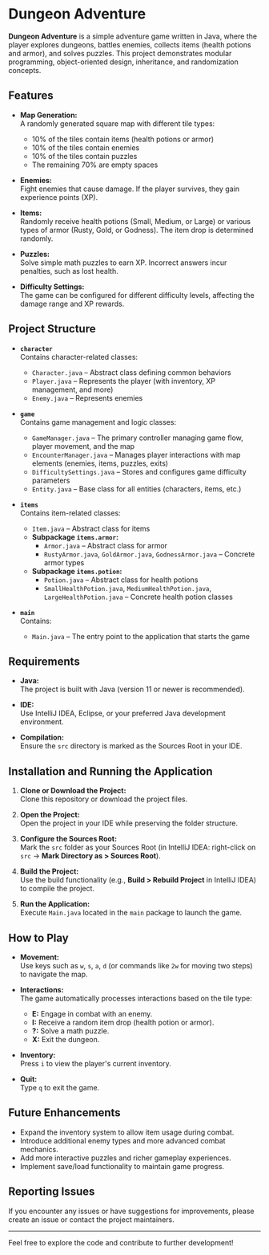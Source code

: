 # Dungeon Adventure

**Dungeon Adventure** is a simple adventure game written in Java, where the player explores dungeons, battles enemies, collects items (health potions and armor), and solves puzzles. This project demonstrates modular programming, object-oriented design, inheritance, and randomization concepts.

## Features

- **Map Generation:**  
  A randomly generated square map with different tile types:
  - 10% of the tiles contain items (health potions or armor)
  - 10% of the tiles contain enemies
  - 10% of the tiles contain puzzles
  - The remaining 70% are empty spaces

- **Enemies:**  
  Fight enemies that cause damage. If the player survives, they gain experience points (XP).

- **Items:**  
  Randomly receive health potions (Small, Medium, or Large) or various types of armor (Rusty, Gold, or Godness). The item drop is determined randomly.

- **Puzzles:**  
  Solve simple math puzzles to earn XP. Incorrect answers incur penalties, such as lost health.

- **Difficulty Settings:**  
  The game can be configured for different difficulty levels, affecting the damage range and XP rewards.

## Project Structure

- **`character`**  
  Contains character-related classes:
  - `Character.java` – Abstract class defining common behaviors
  - `Player.java` – Represents the player (with inventory, XP management, and more)
  - `Enemy.java` – Represents enemies

- **`game`**  
  Contains game management and logic classes:
  - `GameManager.java` – The primary controller managing game flow, player movement, and the map
  - `EncounterManager.java` – Manages player interactions with map elements (enemies, items, puzzles, exits)
  - `DifficultySettings.java` – Stores and configures game difficulty parameters
  - `Entity.java` – Base class for all entities (characters, items, etc.)

- **`items`**  
  Contains item-related classes:
  - `Item.java` – Abstract class for items
  - **Subpackage `items.armor`:**
    - `Armor.java` – Abstract class for armor
    - `RustyArmor.java`, `GoldArmor.java`, `GodnessArmor.java` – Concrete armor types
  - **Subpackage `items.potion`:**
    - `Potion.java` – Abstract class for health potions
    - `SmallHealthPotion.java`, `MediumHealthPotion.java`, `LargeHealthPotion.java` – Concrete health potion classes

- **`main`**  
  Contains:
  - `Main.java` – The entry point to the application that starts the game

## Requirements

- **Java:**  
  The project is built with Java (version 11 or newer is recommended).

- **IDE:**  
  Use IntelliJ IDEA, Eclipse, or your preferred Java development environment.

- **Compilation:**  
  Ensure the `src` directory is marked as the Sources Root in your IDE.

## Installation and Running the Application

1. **Clone or Download the Project:**  
   Clone this repository or download the project files.

2. **Open the Project:**  
   Open the project in your IDE while preserving the folder structure.

3. **Configure the Sources Root:**  
   Mark the `src` folder as your Sources Root (in IntelliJ IDEA: right-click on `src` → **Mark Directory as > Sources Root**).

4. **Build the Project:**  
   Use the build functionality (e.g., **Build > Rebuild Project** in IntelliJ IDEA) to compile the project.

5. **Run the Application:**  
   Execute `Main.java` located in the `main` package to launch the game.

## How to Play

- **Movement:**  
  Use keys such as `w`, `s`, `a`, `d` (or commands like `2w` for moving two steps) to navigate the map.

- **Interactions:**  
  The game automatically processes interactions based on the tile type:
  - **E:** Engage in combat with an enemy.
  - **I:** Receive a random item drop (health potion or armor).
  - **?:** Solve a math puzzle.
  - **X:** Exit the dungeon.

- **Inventory:**  
  Press `i` to view the player's current inventory.

- **Quit:**  
  Type `q` to exit the game.

## Future Enhancements

- Expand the inventory system to allow item usage during combat.
- Introduce additional enemy types and more advanced combat mechanics.
- Add more interactive puzzles and richer gameplay experiences.
- Implement save/load functionality to maintain game progress.

## Reporting Issues

If you encounter any issues or have suggestions for improvements, please create an issue or contact the project maintainers.

---

Feel free to explore the code and contribute to further development!

